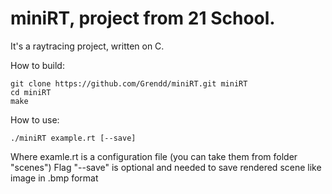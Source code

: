 # miniRT, project from 21 School.

It's a raytracing project, written on C.

How to build:
```
git clone https://github.com/Grendd/miniRT.git miniRT
cd miniRT
make
```
How to use:
```
./miniRT example.rt [--save]
```
Where examle.rt is a configuration file (you can take them from folder "scenes")
Flag "--save" is optional and needed to save rendered scene like image in .bmp format
